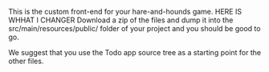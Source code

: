 This is the custom front-end for your hare-and-hounds game.
HERE IS WHHAT I CHANGER
Download a zip of the files and dump it into the src/main/resources/public/ folder of your project and you should be good to go.

We suggest that you use the Todo app source tree as a starting point for the other files.
